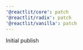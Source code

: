 ```yaml
---
'@reactlit/core': patch
'@reactlit/radix': patch
'@reactlit/vanilla': patch
---
```


Initial publish

